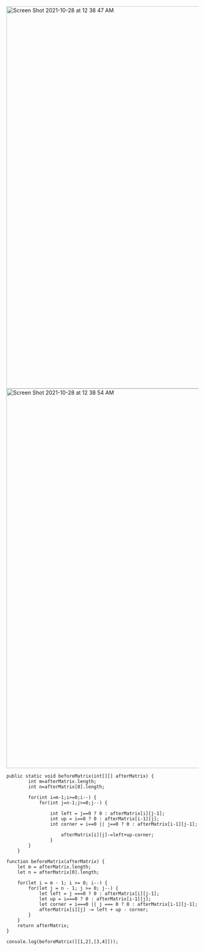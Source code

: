 <img width="1002" alt="Screen Shot 2021-10-28 at 12 38 47 AM" src="https://user-images.githubusercontent.com/37787994/139214186-bfb14159-d59e-4282-bfb3-084b41c8b58b.png">
<img width="995" alt="Screen Shot 2021-10-28 at 12 38 54 AM" src="https://user-images.githubusercontent.com/37787994/139214210-c8ccc382-fd7a-4c9a-98a1-82bc39280642.png">

```JS
public static void beforeMatrix(int[][] afterMatrix) {
		int m=afterMatrix.length;
		int n=afterMatrix[0].length;
		
		for(int i=m-1;i>=0;i--) {
			for(int j=n-1;j>=0;j--) {
				
				int left = j==0 ? 0 : afterMatrix[i][j-1];
				int up = i==0 ? 0 : afterMatrix[i-1][j];
				int corner = i==0 || j==0 ? 0 : afterMatrix[i-1][j-1];
				
					afterMatrix[i][j]-=left+up-corner;
				}			
		}		
	}
```


```JS
function beforeMatrix(afterMatrix) {
    let m = afterMatrix.length;
    let n = afterMatrix[0].length;

    for(let i = m - 1; i >= 0; i--) {
        for(let j = n - 1; j >= 0; j--) {
            let left = j ===0 ? 0 : afterMatrix[i][j-1];
            let up = i===0 ? 0 : afterMatrix[i-1][j];
            let corner = i===0 || j === 0 ? 0 : afterMatrix[i-1][j-1];
            afterMatrix[i][j] -= left + up - corner;
        }
    }
    return afterMatrix;
}

console.log(beforeMatrix([[1,2],[3,4]]));

```	
